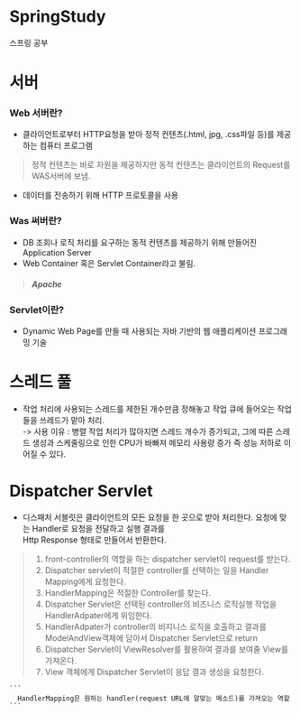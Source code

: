 # SpringStudy
스프링 공부


# 서버
  ### Web 서버란?
  - 클라이언트로부터 HTTP요청을 받아 정적 컨텐츠(.html, jpg, .css파일 등)를 제공하는 컴퓨터 프로그램
  > 정적 컨텐츠는 바로 자원을 제공하지만 동적 컨텐츠는 클라이언트의 Request를 WAS서버에 보냄.

  - 데이터를 전송하기 위해 HTTP 프로토콜을 사용
  
  ### Was 써버란?
  - DB 조회나 로직 처리를 요구하는 동적 컨텐츠를 제공하기 위해 만들어진 Application Server
  - Web Container 혹은 Servlet Container라고 불림.
  > ##### Apache

  ### Servlet이란?
  - Dynamic Web Page를 만들 때 사용되는 자바 기반의 웹 애플리케이션 프로그래밍 기술

# 스레드 풀
  - 작업 처리에 사용되는 스레드를 제한된 개수만큼 정해놓고 작업 큐에 들어오는 작업들을 쓰레드가 맡아 처리.<br/>
  -> 사용 이유 : 병렬 작업 처리가 많아지면 스레드 개수가 증가되고, 그에 따른 스레드 생성과 스케줄링으로 인한 CPU가 바빠져 메모리 사용량 증가
     즉 성능 저하로 이어질 수 있다.
  
  
# Dispatcher Servlet
  - 디스패처 서블릿은 클라이언트의 모든 요청을 한 곳으로 받아 처리한다. 요청에 맞는 Handler로 요청을 전달하고 실행 결과를 <br/>Http Response 형태로 만들어서 반환한다.
  > 1. front-controller의 역할을 하는 dispatcher servlet이 request를 받는다.
  > 2. Dispatcher servlet이 적절한 controller를 선택하는 일을 Handler Mapping에게 요청한다.
  > 3. HandlerMapping은 적절한 Controller를 찾는다.
  > 4. Dispatcher Servlet은 선택된 controller의 비즈니스 로직실행 작업을 HandlerAdpater에게 위임한다.
  > 5. HandlerAdpater가 controller의 비지니스 로직을 호출하고 결과를 ModelAndView객체에 담아서 Dispatcher Servlet으로 return
  > 6. Dispatcher Servlet이 ViewResolver를 활용하여 결과를 보여줄 View를 가져온다.
  > 7. View 객체에게 Dispatcher Servlet이 응답 결과 생성을 요청한다. <br/>
  
    ```
      HandlerMapping은 원하는 handler(request URL에 알맞는 메소드)를 가져오는 역할
    ```
